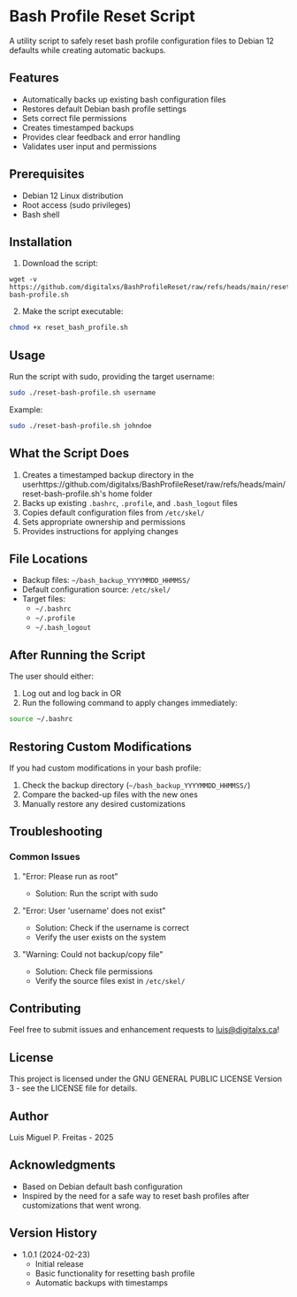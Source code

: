 # Bash Profile Reset Script

A utility script to safely reset bash profile configuration files to Debian 12 defaults while creating automatic backups.

## Features

- Automatically backs up existing bash configuration files
- Restores default Debian bash profile settings
- Sets correct file permissions
- Creates timestamped backups
- Provides clear feedback and error handling
- Validates user input and permissions

## Prerequisites

- Debian 12 Linux distribution
- Root access (sudo privileges)
- Bash shell

## Installation

1. Download the script:
```bas4h
wget -v https://github.com/digitalxs/BashProfileReset/raw/refs/heads/main/reset-bash-profile.sh
```

2. Make the script executable:
```bash
chmod +x reset_bash_profile.sh
```

## Usage

Run the script with sudo, providing the target username:

```bash
sudo ./reset-bash-profile.sh username
```

Example:
```bash
sudo ./reset-bash-profile.sh johndoe
```

## What the Script Does

1. Creates a timestamped backup directory in the userhttps://github.com/digitalxs/BashProfileReset/raw/refs/heads/main/reset-bash-profile.sh's home folder
2. Backs up existing `.bashrc`, `.profile`, and `.bash_logout` files
3. Copies default configuration files from `/etc/skel/`
4. Sets appropriate ownership and permissions
5. Provides instructions for applying changes

## File Locations

- Backup files: `~/bash_backup_YYYYMMDD_HHMMSS/`
- Default configuration source: `/etc/skel/`
- Target files:
  - `~/.bashrc`
  - `~/.profile`
  - `~/.bash_logout`

## After Running the Script

The user should either:
1. Log out and log back in
OR
2. Run the following command to apply changes immediately:
```bash
source ~/.bashrc
```

## Restoring Custom Modifications

If you had custom modifications in your bash profile:
1. Check the backup directory (`~/bash_backup_YYYYMMDD_HHMMSS/`)
2. Compare the backed-up files with the new ones
3. Manually restore any desired customizations

## Troubleshooting

### Common Issues

1. "Error: Please run as root"
   - Solution: Run the script with sudo

2. "Error: User 'username' does not exist"
   - Solution: Check if the username is correct
   - Verify the user exists on the system

3. "Warning: Could not backup/copy file"
   - Solution: Check file permissions
   - Verify the source files exist in `/etc/skel/`

## Contributing

Feel free to submit issues and enhancement requests to luis@digitalxs.ca!

## License

This project is licensed under the GNU GENERAL PUBLIC LICENSE Version 3 - see the LICENSE file for details.

## Author

Luis Miguel P. Freitas - 2025

## Acknowledgments

- Based on Debian default bash configuration
- Inspired by the need for a safe way to reset bash profiles after customizations that went wrong.

## Version History

- 1.0.1 (2024-02-23)
  - Initial release
  - Basic functionality for resetting bash profile
  - Automatic backups with timestamps
    
